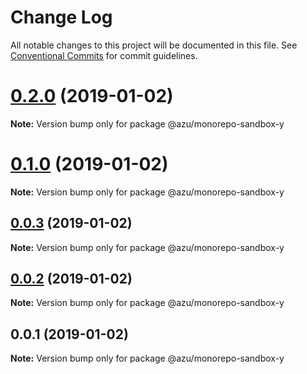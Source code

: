 # Change Log

All notable changes to this project will be documented in this file.
See [Conventional Commits](https://conventionalcommits.org) for commit guidelines.

# [0.2.0](https://github.com/azu/monorepo-sandbox/compare/@azu/monorepo-sandbox-y@0.1.0...@azu/monorepo-sandbox-y@0.2.0) (2019-01-02)

**Note:** Version bump only for package @azu/monorepo-sandbox-y





# [0.1.0](https://github.com/azu/monorepo-sandbox/compare/@azu/monorepo-sandbox-y@0.0.1...@azu/monorepo-sandbox-y@0.1.0) (2019-01-02)

**Note:** Version bump only for package @azu/monorepo-sandbox-y





## [0.0.3](https://github.com/azu/monorepo-sandbox/compare/@azu/monorepo-sandbox-y@0.0.1...@azu/monorepo-sandbox-y@0.0.3) (2019-01-02)

**Note:** Version bump only for package @azu/monorepo-sandbox-y





## [0.0.2](https://github.com/azu/monorepo-sandbox/compare/@azu/monorepo-sandbox-y@0.0.1...@azu/monorepo-sandbox-y@0.0.2) (2019-01-02)

**Note:** Version bump only for package @azu/monorepo-sandbox-y





## 0.0.1 (2019-01-02)

**Note:** Version bump only for package @azu/monorepo-sandbox-y
